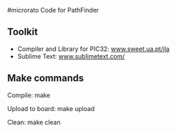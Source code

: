 #microrato
Code for PathFinder

## Toolkit

 +  Compiler and Library for PIC32: www.sweet.ua.pt/jla
 +  Sublime Text: www.sublimetext.com/

## Make commands

Compile: make

Upload to board: make upload

Clean: make clean